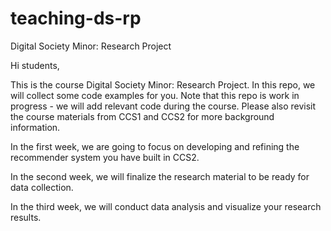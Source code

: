 # teaching-ds-rp
Digital Society Minor: Research Project

Hi students,

This is the course Digital Society Minor: Research Project. In this repo, we will collect some code examples for you. Note that this repo is work in progress - we will add relevant code during the course. Please also revisit the course materials from CCS1 and CCS2 for more background information.

In the first week, we are going to focus on developing and refining the 
recommender system you have built in CCS2.

In the second week, we will finalize the research material to be ready for 
data collection. 

In the third week, we will conduct data analysis and visualize your 
research results.

